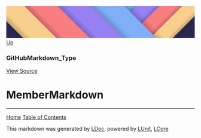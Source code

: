 ![](../Content/LDoc-banner-small.png "")
[Up](GitHubMarkdown_Type.md)

### GitHubMarkdown_Type
[View Source](../Markdown/GitHubMarkdown_Type.cs)

# MemberMarkdown



---

[Home](../../README.md) [Table of Contents](../../TableOfContents.md)

This markdown was generated by [LDoc](https://github.com/CodeSingularity/LDoc), powered by [LUnit](https://github.com/CodeSingularity/LUnit), [LCore](https://github.com/CodeSingularity/LCore)
